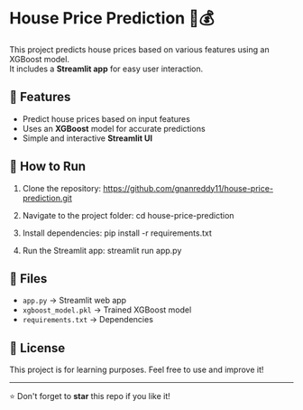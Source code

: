 # House Price Prediction 🏡💰  

This project predicts house prices based on various features using an XGBoost model.  
It includes a **Streamlit app** for easy user interaction.  

## 📌 Features  
- Predict house prices based on input features  
- Uses an **XGBoost** model for accurate predictions  
- Simple and interactive **Streamlit UI**  

## 🚀 How to Run  
1. Clone the repository: https://github.com/gnanreddy11/house-price-prediction.git

2. Navigate to the project folder: cd house-price-prediction

3. Install dependencies: pip install -r requirements.txt

4. Run the Streamlit app: streamlit run app.py

## 📂 Files  
- `app.py` → Streamlit web app  
- `xgboost_model.pkl` → Trained XGBoost model  
- `requirements.txt` → Dependencies  

## 📜 License  
This project is for learning purposes. Feel free to use and improve it!  

---
⭐ Don't forget to **star** this repo if you like it!  

